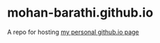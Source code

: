 # mohan-barathi.github.io
A repo for hosting [my personal github.io page](https://mohan-barathi.github.io)
